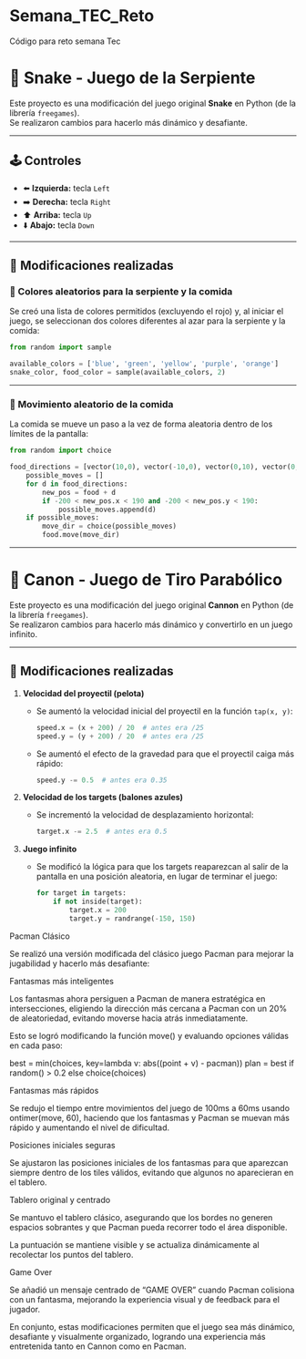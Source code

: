 # Semana_TEC_Reto
Código para reto semana Tec

# 🐍 Snake - Juego de la Serpiente

Este proyecto es una modificación del juego original **Snake** en Python (de la librería `freegames`).  
Se realizaron cambios para hacerlo más dinámico y desafiante.

---

## 🕹 Controles

- ⬅️ **Izquierda:** tecla `Left`
- ➡️ **Derecha:** tecla `Right`
- ⬆️ **Arriba:** tecla `Up`
- ⬇️ **Abajo:** tecla `Down`

---

## 🔧 Modificaciones realizadas

### 🎨 Colores aleatorios para la serpiente y la comida
Se creó una lista de colores permitidos (excluyendo el rojo) y, al iniciar el juego, se seleccionan dos colores diferentes al azar para la serpiente y la comida:

```python
from random import sample

available_colors = ['blue', 'green', 'yellow', 'purple', 'orange']
snake_color, food_color = sample(available_colors, 2)

```
---

### 🍎 Movimiento aleatorio de la comida
La comida se mueve un paso a la vez de forma aleatoria dentro de los límites de la pantalla:

```python
from random import choice

food_directions = [vector(10,0), vector(-10,0), vector(0,10), vector(0,-10)]
    possible_moves = []
    for d in food_directions:
        new_pos = food + d
        if -200 < new_pos.x < 190 and -200 < new_pos.y < 190:
            possible_moves.append(d)
    if possible_moves:
        move_dir = choice(possible_moves)
        food.move(move_dir)

```
---

# 🎯 Canon - Juego de Tiro Parabólico

Este proyecto es una modificación del juego original **Cannon** en Python (de la librería `freegames`).  
Se realizaron cambios para hacerlo más dinámico y convertirlo en un juego infinito.

---

## 🔧 Modificaciones realizadas

1. **Velocidad del proyectil (pelota)**
   - Se aumentó la velocidad inicial del proyectil en la función `tap(x, y)`:
     ```python
     speed.x = (x + 200) / 20  # antes era /25
     speed.y = (y + 200) / 20  # antes era /25
     ```
   - Se aumentó el efecto de la gravedad para que el proyectil caiga más rápido:
     ```python
     speed.y -= 0.5  # antes era 0.35
     ```

2. **Velocidad de los targets (balones azules)**
   - Se incrementó la velocidad de desplazamiento horizontal:
     ```python
     target.x -= 2.5  # antes era 0.5
     ```

3. **Juego infinito**
   - Se modificó la lógica para que los targets reaparezcan al salir de la pantalla en una posición aleatoria, en lugar de terminar el juego:
     ```python
     for target in targets:
         if not inside(target):
             target.x = 200
             target.y = randrange(-150, 150)
     ```
Pacman Clásico

Se realizó una versión modificada del clásico juego Pacman para mejorar la jugabilidad y hacerlo más desafiante:

Fantasmas más inteligentes

Los fantasmas ahora persiguen a Pacman de manera estratégica en intersecciones, eligiendo la dirección más cercana a Pacman con un 20% de aleatoriedad, evitando moverse hacia atrás inmediatamente.

Esto se logró modificando la función move() y evaluando opciones válidas en cada paso:

best = min(choices, key=lambda v: abs((point + v) - pacman))
plan = best if random() > 0.2 else choice(choices)


Fantasmas más rápidos

Se redujo el tiempo entre movimientos del juego de 100ms a 60ms usando ontimer(move, 60), haciendo que los fantasmas y Pacman se muevan más rápido y aumentando el nivel de dificultad.

Posiciones iniciales seguras

Se ajustaron las posiciones iniciales de los fantasmas para que aparezcan siempre dentro de los tiles válidos, evitando que algunos no aparecieran en el tablero.

Tablero original y centrado

Se mantuvo el tablero clásico, asegurando que los bordes no generen espacios sobrantes y que Pacman pueda recorrer todo el área disponible.

La puntuación se mantiene visible y se actualiza dinámicamente al recolectar los puntos del tablero.

Game Over

Se añadió un mensaje centrado de “GAME OVER” cuando Pacman colisiona con un fantasma, mejorando la experiencia visual y de feedback para el jugador.

En conjunto, estas modificaciones permiten que el juego sea más dinámico, desafiante y visualmente organizado, logrando una experiencia más entretenida tanto en Cannon como en Pacman.
